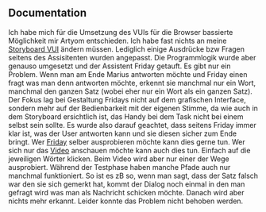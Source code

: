 ## Documentation

Ich habe mich für die Umsetzung des VUIs für die Browser bassierte Möglichkeit mir Artyom entschieden. Ich habe fast nichts an meine [Storyboard VUI](/storyboard_vui.jpg) ändern müssen. Lediglich einige Ausdrücke bzw Fragen seitens des Assisitenten wurden angepasst. Die Programmlogik wurde aber genauso umgesetzt und der Assistent Friday getauft. Es gibt nur ein Problem. Wenn man am Ende Marius antworten möchte und Friday einen fragt was man denn antworten möchte, erkennt sie manchmal nur ein Wort, manchmal den ganzen Satz (wobei eher nur ein Wort als ein ganzen Satz). Der Fokus lag bei Gestaltung Fridays nicht auf dem grafischen Interface, sondern mehr auf der Bedienbarkeit mit der eigenen Stimme, da wie auch in dem Storyboard ersichtlich ist, das Handy bei dem Task nicht bei einem selbst sein sollte. Es wurde also darauf geachtet, dass seitens Friday immer klar ist, was der User antworten kann und sie diesen sicher zum Ende bringt. Wer [Friday](https://webuser.hs-furtwangen.de/~glassner/IXD/friday.exe/FRIDAY.html) selber ausprobieren möchte kann dies gerne tun. Wer sich nur das [Video](https://drive.google.com/file/d/1amKvvIk88ucOoNvzhHqlAZPnU0glX5jP/view?usp=sharing) anschauen möchte kann auch dies tun. Einfach auf die jeweiligen Wörter klicken. Beim Video wird aber nur einer der Wege ausprobiert. Während der Testphase haben manche Pfade auch nur manchmal funktioniert. So ist es zB so, wenn man sagt, dass der Satz falsch war den sie sich gemerkt hat, kommt der Dialog noch einmal in den man gefragt wird was man als Nachricht schicken möchte. Danach wird aber nichts mehr erkannt. Leider konnte das Problem nicht behoben werden.
